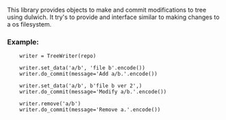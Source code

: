 This library provides objects to make and commit modifications to tree using dulwich. It try's to provide and interface
similar to making changes to a os filesystem.

### Example:

        writer = TreeWriter(repo)

        writer.set_data('a/b', 'file b'.encode())
        writer.do_commit(message='Add a/b.'.encode())

        writer.set_data('a/b', b'file b ver 2',)
        writer.do_commit(message='Modify a/b.'.encode())

        writer.remove('a/b')
        writer.do_commit(message='Remove a.'.encode())
